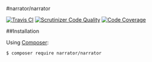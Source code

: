 #narrator/narrator

[![Travis CI](https://travis-ci.org/mleko/narrator.svg?branch=master)](https://travis-ci.org/mleko/narrator)
[![Scrutinizer Code Quality](https://scrutinizer-ci.com/g/mleko/narrator/badges/quality-score.png?b=master)](https://scrutinizer-ci.com/g/mleko/narrator/?branch=master)
[![Code Coverage](https://scrutinizer-ci.com/g/mleko/narrator/badges/coverage.png?b=master)](https://scrutinizer-ci.com/g/mleko/narrator/?branch=master)

##Installation

Using [Composer](http://getcomposer.org/):

```sh
$ composer require narrator/narrator
```
